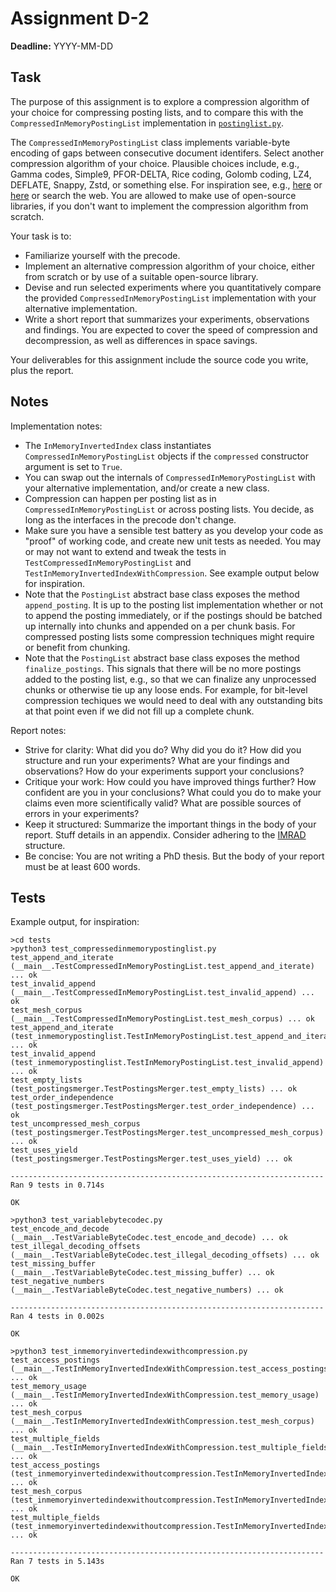 # Assignment D-2

**Deadline:** YYYY-MM-DD

## Task

The purpose of this assignment is to explore a compression algorithm of your choice for compressing posting lists, and to compare this with the `CompressedInMemoryPostingList` implementation in [`postinglist.py`](../in3120/postinglist.py).

The `CompressedInMemoryPostingList` class implements variable-byte encoding of gaps between consecutive document identifers. Select another compression algorithm of your choice. Plausible choices include, e.g., Gamma codes, Simple9, PFOR-DELTA, Rice coding, Golomb coding, LZ4, DEFLATE, Snappy, Zstd, or something else. For inspiration see, e.g., [here](../slides/compression.pdf) or [here](../papers/decoding-billions-of-integers-per-second.pdf) or search the web. You are allowed to make use of open-source libraries, if you don't want to implement the compression algorithm from scratch.

Your task is to:

* Familiarize yourself with the precode.
* Implement an alternative compression algorithm of your choice, either from scratch or by use of a suitable open-source library.
* Devise and run selected experiments where you quantitatively compare the provided `CompressedInMemoryPostingList` implementation with your alternative implementation.
* Write a short report that summarizes your experiments, observations and findings. You are expected to cover the speed of compression and decompression, as well as differences in space savings.

Your deliverables for this assignment include the source code you write, plus the report.

## Notes

Implementation notes:

* The `InMemoryInvertedIndex` class instantiates `CompressedInMemoryPostingList` objects if the `compressed` constructor argument is set to `True`.
* You can swap out the internals of `CompressedInMemoryPostingList` with your alternative implementation, and/or create a new class.
* Compression can happen per posting list as in `CompressedInMemoryPostingList` or across posting lists. You decide, as long as the interfaces in the precode don't change.
* Make sure you have a sensible test battery as you develop your code as "proof" of working code, and create new unit tests as needed. You may or may not want to extend and tweak the tests in `TestCompressedInMemoryPostingList` and `TestInMemoryInvertedIndexWithCompression`. See example output below for inspiration.
* Note that the `PostingList` abstract base class exposes the method `append_posting`. It is up to the posting list implementation whether or not to append the posting immediately, or if the postings should be batched up internally into chunks and appended on a per chunk basis. For compressed posting lists some compression techniques might require or benefit from chunking.
* Note that the `PostingList` abstract base class exposes the method `finalize_postings`. This signals that there will be no more postings added to the posting list, e.g., so that we can finalize any unprocessed chunks or otherwise tie up any loose ends. For example, for bit-level compression techiques we would need to deal with any outstanding bits at that point even if we did not fill up a complete chunk.

Report notes:

* Strive for clarity: What did you do? Why did you do it? How did you structure and run your experiments? What are your findings and observations? How do your experiments support your conclusions?
* Critique your work: How could you have improved things further? How confident are you in your conclusions? What could you do to make your claims even more scientifically valid? What are possible sources of errors in your experiments?
* Keep it structured: Summarize the important things in the body of your report. Stuff details in an appendix. Consider adhering to the [IMRAD](https://en.wikipedia.org/wiki/IMRAD) structure.
* Be concise: You are not writing a PhD thesis. But the body of your report must be at least 600 words.

## Tests

Example output, for inspiration:

```text
>cd tests
>python3 test_compressedinmemorypostinglist.py
test_append_and_iterate (__main__.TestCompressedInMemoryPostingList.test_append_and_iterate) ... ok
test_invalid_append (__main__.TestCompressedInMemoryPostingList.test_invalid_append) ... ok
test_mesh_corpus (__main__.TestCompressedInMemoryPostingList.test_mesh_corpus) ... ok
test_append_and_iterate (test_inmemorypostinglist.TestInMemoryPostingList.test_append_and_iterate) ... ok
test_invalid_append (test_inmemorypostinglist.TestInMemoryPostingList.test_invalid_append) ... ok
test_empty_lists (test_postingsmerger.TestPostingsMerger.test_empty_lists) ... ok
test_order_independence (test_postingsmerger.TestPostingsMerger.test_order_independence) ... ok
test_uncompressed_mesh_corpus (test_postingsmerger.TestPostingsMerger.test_uncompressed_mesh_corpus) ... ok
test_uses_yield (test_postingsmerger.TestPostingsMerger.test_uses_yield) ... ok

----------------------------------------------------------------------
Ran 9 tests in 0.714s

OK
```

```text
>python3 test_variablebytecodec.py
test_encode_and_decode (__main__.TestVariableByteCodec.test_encode_and_decode) ... ok
test_illegal_decoding_offsets (__main__.TestVariableByteCodec.test_illegal_decoding_offsets) ... ok
test_missing_buffer (__main__.TestVariableByteCodec.test_missing_buffer) ... ok
test_negative_numbers (__main__.TestVariableByteCodec.test_negative_numbers) ... ok

----------------------------------------------------------------------
Ran 4 tests in 0.002s

OK
```

```text
>python3 test_inmemoryinvertedindexwithcompression.py
test_access_postings (__main__.TestInMemoryInvertedIndexWithCompression.test_access_postings) ... ok
test_memory_usage (__main__.TestInMemoryInvertedIndexWithCompression.test_memory_usage) ... ok
test_mesh_corpus (__main__.TestInMemoryInvertedIndexWithCompression.test_mesh_corpus) ... ok
test_multiple_fields (__main__.TestInMemoryInvertedIndexWithCompression.test_multiple_fields) ... ok
test_access_postings (test_inmemoryinvertedindexwithoutcompression.TestInMemoryInvertedIndexWithoutCompression.test_access_postings) ... ok
test_mesh_corpus (test_inmemoryinvertedindexwithoutcompression.TestInMemoryInvertedIndexWithoutCompression.test_mesh_corpus) ... ok
test_multiple_fields (test_inmemoryinvertedindexwithoutcompression.TestInMemoryInvertedIndexWithoutCompression.test_multiple_fields) ... ok

----------------------------------------------------------------------
Ran 7 tests in 5.143s

OK
```
